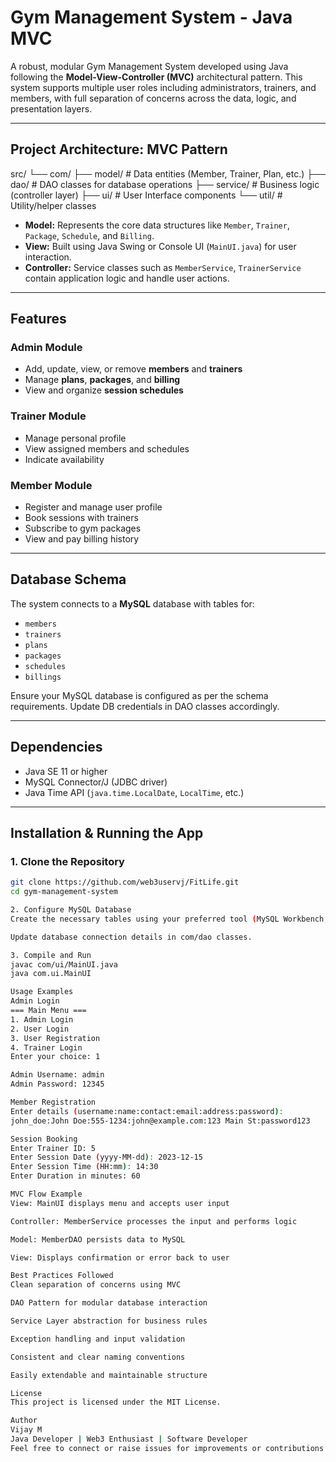 #  Gym Management System - Java MVC

A robust, modular Gym Management System developed using Java following the **Model-View-Controller (MVC)** architectural pattern. This system supports multiple user roles including administrators, trainers, and members, with full separation of concerns across the data, logic, and presentation layers.

---

## Project Architecture: MVC Pattern

src/
└── com/
├── model/ # Data entities (Member, Trainer, Plan, etc.)
├── dao/ # DAO classes for database operations
├── service/ # Business logic (controller layer)
├── ui/ # User Interface components
└── util/ # Utility/helper classes


- **Model:** Represents the core data structures like `Member`, `Trainer`, `Package`, `Schedule`, and `Billing`.
- **View:** Built using Java Swing or Console UI (`MainUI.java`) for user interaction.
- **Controller:** Service classes such as `MemberService`, `TrainerService` contain application logic and handle user actions.

---

##  Features

###  Admin Module
- Add, update, view, or remove **members** and **trainers**
- Manage **plans**, **packages**, and **billing**
- View and organize **session schedules**

###  Trainer Module
- Manage personal profile
- View assigned members and schedules
- Indicate availability

###  Member Module
- Register and manage user profile
- Book sessions with trainers
- Subscribe to gym packages
- View and pay billing history

---

##  Database Schema

The system connects to a **MySQL** database with tables for:

- `members`
- `trainers`
- `plans`
- `packages`
- `schedules`
- `billings`

Ensure your MySQL database is configured as per the schema requirements. Update DB credentials in DAO classes accordingly.

---

##  Dependencies

- Java SE 11 or higher
- MySQL Connector/J (JDBC driver)
- Java Time API (`java.time.LocalDate`, `LocalTime`, etc.)

---

##  Installation & Running the App

### 1. Clone the Repository
```bash
git clone https://github.com/web3uservj/FitLife.git
cd gym-management-system

2. Configure MySQL Database
Create the necessary tables using your preferred tool (MySQL Workbench, CLI, etc.)

Update database connection details in com/dao classes.

3. Compile and Run
javac com/ui/MainUI.java
java com.ui.MainUI

Usage Examples
Admin Login
=== Main Menu ===
1. Admin Login
2. User Login
3. User Registration
4. Trainer Login
Enter your choice: 1

Admin Username: admin  
Admin Password: 12345

Member Registration
Enter details (username:name:contact:email:address:password): 
john_doe:John Doe:555-1234:john@example.com:123 Main St:password123

Session Booking
Enter Trainer ID: 5  
Enter Session Date (yyyy-MM-dd): 2023-12-15  
Enter Session Time (HH:mm): 14:30  
Enter Duration in minutes: 60  

MVC Flow Example
View: MainUI displays menu and accepts user input

Controller: MemberService processes the input and performs logic

Model: MemberDAO persists data to MySQL

View: Displays confirmation or error back to user

Best Practices Followed
Clean separation of concerns using MVC

DAO Pattern for modular database interaction

Service Layer abstraction for business rules

Exception handling and input validation

Consistent and clear naming conventions

Easily extendable and maintainable structure

License
This project is licensed under the MIT License.

Author
Vijay M
Java Developer | Web3 Enthusiast | Software Developer
Feel free to connect or raise issues for improvements or contributions!

